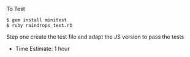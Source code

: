 To Test
```
$ gem install minitest
$ ruby raindrops_test.rb
```

Step one create the test file and adapt the JS version to pass the tests
- Time Estimate: 1 hour